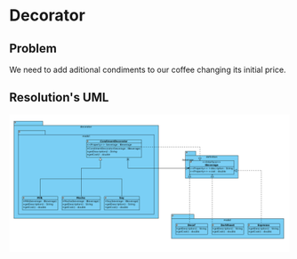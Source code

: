 # Decorator

## Problem

We need to add aditional condiments to our coffee changing its initial price.

## Resolution's UML

![Decorator UML](../../assets/design-patterns/decorator/decorator-uml.png)
